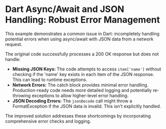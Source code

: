 # Dart Async/Await and JSON Handling: Robust Error Management

This example demonstrates a common issue in Dart:  incompletely handling potential errors when using async/await with JSON data from a network request.

The original code successfully processes a 200 OK response but does not handle:

* **Missing JSON Keys:**  The code attempts to access `item['name']` without checking if the 'name' key exists in each item of the JSON response. This can lead to runtime exceptions.
* **Network Errors:** The catch block provides minimal error handling.  Production-ready code needs more detailed logging and potentially re-throwing exceptions to allow higher-level error handling.
* **JSON Decoding Errors:**  The `jsonDecode` call might throw a FormatException if the JSON data is invalid. This isn't explicitly handled.

The improved solution addresses these shortcomings by incorporating comprehensive error checks and logging.